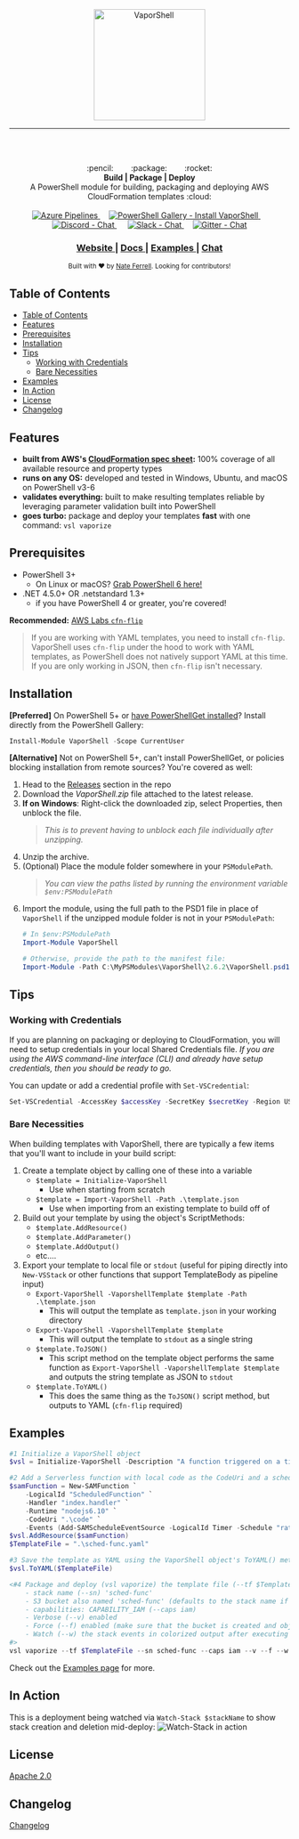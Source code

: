 <center><img src="https://vaporshell.io/images/VAPORSHELL-VARIATION2-B.png" alt="VaporShell" style="height: 200px;" align="center"/></center>

***
</br></br>

<div align="center">
  :pencil: &nbsp;&nbsp;&nbsp;&nbsp;&nbsp;&nbsp; :package: &nbsp;&nbsp;&nbsp;&nbsp;&nbsp;&nbsp; :rocket:
</div>

<div align="center">
  <strong>Build | Package | Deploy</strong>
</div>
<div align="center">
  A PowerShell module for building, packaging and deploying AWS CloudFormation templates :cloud:
</div>

<br />

<div align="center">
  <!-- Azure Pipelines -->
  <a href="https://dev.azure.com/scrthq/SCRT%20HQ/_build/latest?definitionId=3">
    <img src="https://dev.azure.com/scrthq/SCRT%20HQ/_apis/build/status/VaporShell-CI"
      alt="Azure Pipelines" title="Azure Pipelines" />
  </a>&nbsp;&nbsp;&nbsp;
  <!-- PS Gallery -->
  <a href="https://www.PowerShellGallery.com/packages/VaporShell">
    <img src="https://img.shields.io/powershellgallery/dt/Vaporshell.svg?style=flat&logo=powershell"
      alt="PowerShell Gallery - Install VaporShell" title="PowerShell Gallery - Install VaporShell" />
  </a>&nbsp;&nbsp;&nbsp;
  <!-- Discord -->
  <a href="https://discord.gg/G66zVG7">
    <img src="https://img.shields.io/discord/235574673155293194.svg?label=Discord&logo=discord"
      alt="Discord - Chat" title="Discord - Chat" />
  </a>&nbsp;&nbsp;&nbsp;&nbsp;
  <!-- Slack Invite -->
  <a href="https://scrthq-slack-invite.herokuapp.com/">
    <img src="https://img.shields.io/badge/chat-on%20slack-orange.svg?style=flat&logo=slack"
      alt="Slack - Chat" title="Slack - Chat" />
  </a>&nbsp;&nbsp;&nbsp;
  <!-- Slack Status
  <a href="https://scrthq-slack-invite.herokuapp.com/">
    <img src="https://scrthq-slack-invite.herokuapp.com/badge.svg"
      alt="Slack - Status" title="Slack - Status" />
  </a>&nbsp;&nbsp;&nbsp; -->
  <!-- Gitter -->
  <a href="https://gitter.im/VaporShell/Lobby?utm_source=badge&utm_medium=badge&utm_campaign=pr-badge&utm_content=badge">
    <img src="https://img.shields.io/gitter/room/scrthq/VaporShell.svg?logo=gitter&style=plastic"
      alt="Gitter - Chat" title="Gitter - Chat" />
  </a>
</div>

<div align="center">
  <h3>
    <a href="https://vaporshell.io">
      Website
    </a>
    <span> | </span>
    <a href="https://vaporshell.io/docs/">
      Docs
    </a>
    <span> | </span>
    <a href="https://vaporshell.io/docs/examples">
      Examples
    </a>
    <span> | </span><!--
    <a href="https://github.com/scrthq/VaporShell/blob/master/GitHub/CONTRIBUTING.md">
      Contributing
    </a>
    <span> | </span> -->
    <a href="https://gitter.im/VaporShell/Lobby">
      Chat
    </a>
  </h3>
</div>

<div align="center">
  <sub>Built with ❤︎ by <a href="https://twitter.com/scrthq">Nate Ferrell</a>. Looking for contributors!
</div>


## Table of Contents
* [Table of Contents](#table-of-contents)
* [Features](#features)
* [Prerequisites](#prerequisites)
* [Installation](#installation)
* [Tips](#tips)
  * [Working with Credentials](#working-with-credentials)
  * [Bare Necessities](#bare-necessities)
* [Examples](#examples)
* [In Action](#in-action)
* [License](#license)
* [Changelog](#changelog)

## Features

- __built from AWS's [CloudFormation spec sheet](http://docs.aws.amazon.com/AWSCloudFormation/latest/UserGuide/cfn-resource-specification.html):__ 100% coverage of all available resource and property types
- __runs on any OS:__ developed and tested in Windows, Ubuntu, and macOS on PowerShell v3-6
- __validates everything:__ built to make resulting templates reliable by leveraging parameter validation built into PowerShell
- __goes turbo:__ package and deploy your templates **fast** with one command: `vsl vaporize`


## Prerequisites

- PowerShell 3+
  - On Linux or macOS? [Grab PowerShell 6 here!](https://github.com/powershell/powershell#get-powershell)
- .NET 4.5.0+ OR .netstandard 1.3+
  - if you have PowerShell 4 or greater, you're covered!

**Recommended:** [ AWS Labs `cfn-flip`](https://github.com/awslabs/aws-cfn-template-flip)
> If you are working with YAML templates, you need to install `cfn-flip`. VaporShell uses `cfn-flip` under the hood to work with YAML templates, as PowerShell does not natively support YAML at this time. If you are only working in JSON, then `cfn-flip` isn't necessary.


## Installation

**[Preferred]** On PowerShell 5+ or [have PowerShellGet installed](https://www.microsoft.com/en-us/download/details.aspx?id=51451)? Install directly from the PowerShell Gallery:

```powershell
Install-Module VaporShell -Scope CurrentUser
```

**[Alternative]** Not on PowerShell 5+, can't install PowerShellGet, or policies blocking installation from remote sources? You're covered as well:

1. Head to the [Releases](https://github.com/SCRT-HQ/VaporShell/releases) section in the repo
2. Download the *VaporShell.zip* file attached to the latest release.
3. **If on Windows**: Right-click the downloaded zip, select Properties, then unblock the file.
    > _This is to prevent having to unblock each file individually after unzipping._
4. Unzip the archive.
5. (Optional) Place the module folder somewhere in your `PSModulePath`.
    > _You can view the paths listed by running the environment variable `$env:PSModulePath`_
6. Import the module, using the full path to the PSD1 file in place of `VaporShell` if the unzipped module folder is not in your `PSModulePath`:
    ```powershell
    # In $env:PSModulePath
    Import-Module VaporShell

    # Otherwise, provide the path to the manifest file:
    Import-Module -Path C:\MyPSModules\VaporShell\2.6.2\VaporShell.psd1
    ```

## Tips

### Working with Credentials

If you are planning on packaging or deploying to CloudFormation, you will need to setup credentials in your local Shared Credentials file. _If you are using the AWS command-line interface (CLI) and already have setup credentials, then you should be ready to go._

You can update or add a credential profile with `Set-VSCredential`:

```powershell
Set-VSCredential -AccessKey $accessKey -SecretKey $secretKey -Region USWest1 -ProfileName DevAccount
```

### Bare Necessities

When building templates with VaporShell, there are typically a few items that you'll want to include in your build script:

1. Create a template object by calling one of these into a variable
    - `$template = Initialize-VaporShell`
        - Use when starting from scratch
    - `$template = Import-VaporShell -Path .\template.json`
        - Use when importing from an existing template to build off of
2. Build out your template by using the object's ScriptMethods:
    - `$template.AddResource()`
    - `$template.AddParameter()`
    - `$template.AddOutput()`
    - etc....
3. Export your template to local file or `stdout` (useful for piping directly into `New-VSStack` or other functions that support TemplateBody as pipeline input)
    - `Export-VaporShell -VaporshellTemplate $template -Path .\template.json`
        - This will output the template as `template.json` in your working directory
    - `Export-VaporShell -VaporshellTemplate $template`
        - This will output the template to `stdout` as a single string
    - `$template.ToJSON()`
        - This script method on the template object performs the same function as `Export-VaporShell -VaporshellTemplate $template` and outputs the string template as JSON to `stdout`
    - `$template.ToYAML()`
        - This does the same thing as the `ToJSON()` script method, but outputs to YAML (`cfn-flip` required)


## Examples

```powershell
#1 Initialize a VaporShell object
$vsl = Initialize-VaporShell -Description "A function triggered on a timer."

#2 Add a Serverless function with local code as the CodeUri and a schedule of 5 minutes (split into multiple lines for readability)
$samFunction = New-SAMFunction `
    -LogicalId "ScheduledFunction" `
    -Handler "index.handler" `
    -Runtime "nodejs6.10" `
    -CodeUri ".\code" `
    -Events (Add-SAMScheduleEventSource -LogicalId Timer -Schedule "rate(5 minutes)")
$vsl.AddResource($samFunction)
$TemplateFile = ".\sched-func.yaml"

#3 Save the template as YAML using the VaporShell object's ToYAML() method (uses cfn-flip to convert to/from YAML)
$vsl.ToYAML($TemplateFile)

<#4 Package and deploy (vsl vaporize) the template file (--tf $TemplateFile) as a change set with parameters:
    - stack name (--sn) 'sched-func'
    - S3 bucket also named 'sched-func' (defaults to the stack name if --s3 is not passed)
    - capabilities: CAPABILITY_IAM (--caps iam)
    - Verbose (--v) enabled
    - Force (--f) enabled (make sure that the bucket is created and objects are uploaded)
    - Watch (--w) the stack events in colorized output after executing the change
#>
vsl vaporize --tf $TemplateFile --sn sched-func --caps iam --v --f --w

```
Check out the [Examples page](https://vaporshell.io/docs/examples) for more.


## In Action

This is a deployment being watched via `Watch-Stack $stackName` to show stack creation and deletion mid-deploy:
![Watch-Stack in action](https://vaporshell.io/images/Watch-Stacks.gif)

## License
[Apache 2.0](https://tldrlegal.com/license/apache-license-2.0-(apache-2.0))

## Changelog

[Changelog](https://github.com/scrthq/VaporShell/blob/master/CHANGELOG.md)
